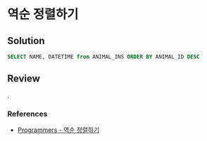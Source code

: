 # 역순 정렬하기

## Solution

```sql
SELECT NAME, DATETIME from ANIMAL_INS ORDER BY ANIMAL_ID DESC
```

## Review

.

### References

- [Programmers - 역순 정렬하기](https://school.programmers.co.kr/learn/courses/30/lessons/59035)
